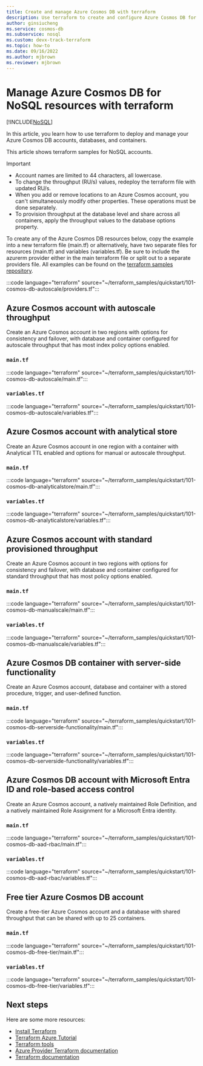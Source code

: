 ```yaml
---
title: Create and manage Azure Cosmos DB with terraform
description: Use terraform to create and configure Azure Cosmos DB for NoSQL 
author: ginsiucheng
ms.service: cosmos-db
ms.subservice: nosql
ms.custom: devx-track-terraform
ms.topic: how-to
ms.date: 09/16/2022
ms.author: mjbrown
ms.reviewer: mjbrown
---
```


# Manage Azure Cosmos DB for NoSQL resources with terraform

[!INCLUDE[NoSQL](../includes/appliesto-nosql.md)]

In this article, you learn how to use terraform to deploy and manage your Azure Cosmos DB accounts, databases, and containers.

This article shows terraform samples for NoSQL accounts.

> [!IMPORTANT]
>
> * Account names are limited to 44 characters, all lowercase.
> * To change the throughput (RU/s) values, redeploy the terraform file with updated RU/s.
> * When you add or remove locations to an Azure Cosmos account, you can't simultaneously modify other properties. These operations must be done separately.
> * To provision throughput at the database level and share across all containers, apply the throughput values to the database options property.

To create any of the Azure Cosmos DB resources below, copy the example into a new terraform file (main.tf) or alternatively, have two separate files for resources (main.tf) and variables (variables.tf). Be sure to include the azurerm provider either in the main terraform file or split out to a separate providers file. All examples can be found on the [terraform samples repository](https://github.com/Azure/terraform).

:::code language="terraform" source="~/terraform_samples/quickstart/101-cosmos-db-autoscale/providers.tf":::

## <a id="create-autoscale"></a>Azure Cosmos account with autoscale throughput

Create an Azure Cosmos account in two regions with options for consistency and failover, with database and container configured for autoscale throughput that has most index policy options enabled.

### `main.tf`

:::code language="terraform" source="~/terraform_samples/quickstart/101-cosmos-db-autoscale/main.tf":::

### `variables.tf`

:::code language="terraform" source="~/terraform_samples/quickstart/101-cosmos-db-autoscale/variables.tf":::

## <a id="create-analytical-store"></a>Azure Cosmos account with analytical store

Create an Azure Cosmos account in one region with a container with Analytical TTL enabled and options for manual or autoscale throughput.

### `main.tf`

:::code language="terraform" source="~/terraform_samples/quickstart/101-cosmos-db-analyticalstore/main.tf":::

### `variables.tf`

:::code language="terraform" source="~/terraform_samples/quickstart/101-cosmos-db-analyticalstore/variables.tf":::

## <a id="create-manual"></a>Azure Cosmos account with standard provisioned throughput

Create an Azure Cosmos account in two regions with options for consistency and failover, with database and container configured for standard throughput that has most policy options enabled.

### `main.tf`

:::code language="terraform" source="~/terraform_samples/quickstart/101-cosmos-db-manualscale/main.tf":::

### `variables.tf`

:::code language="terraform" source="~/terraform_samples/quickstart/101-cosmos-db-manualscale/variables.tf":::

## <a id="create-sproc"></a>Azure Cosmos DB container with server-side functionality

Create an Azure Cosmos account, database and container with a stored procedure, trigger, and user-defined function.

### `main.tf`

:::code language="terraform" source="~/terraform_samples/quickstart/101-cosmos-db-serverside-functionality/main.tf":::

### `variables.tf`

:::code language="terraform" source="~/terraform_samples/quickstart/101-cosmos-db-serverside-functionality/variables.tf":::

## <a id="create-rbac"></a>Azure Cosmos DB account with Microsoft Entra ID and role-based access control

Create an Azure Cosmos account, a natively maintained Role Definition, and a natively maintained Role Assignment for a Microsoft Entra identity.

### `main.tf`

:::code language="terraform" source="~/terraform_samples/quickstart/101-cosmos-db-aad-rbac/main.tf":::

### `variables.tf`

:::code language="terraform" source="~/terraform_samples/quickstart/101-cosmos-db-aad-rbac/variables.tf":::

## <a id="free-tier"></a>Free tier Azure Cosmos DB account

Create a free-tier Azure Cosmos account and a database with shared throughput that can be shared with up to 25 containers.

### `main.tf`

:::code language="terraform" source="~/terraform_samples/quickstart/101-cosmos-db-free-tier/main.tf":::

### `variables.tf`

:::code language="terraform" source="~/terraform_samples/quickstart/101-cosmos-db-free-tier/variables.tf":::

## Next steps

Here are some more resources:

* [Install Terraform](https://learn.hashicorp.com/tutorials/terraform/install-cli)
* [Terraform Azure Tutorial](https://learn.hashicorp.com/collections/terraform/azure-get-started)
* [Terraform tools](https://www.terraform.io/docs/terraform-tools)
* [Azure Provider Terraform documentation](https://registry.terraform.io/providers/hashicorp/azurerm/latest/docs)
* [Terraform documentation](https://www.terraform.io/docs)
